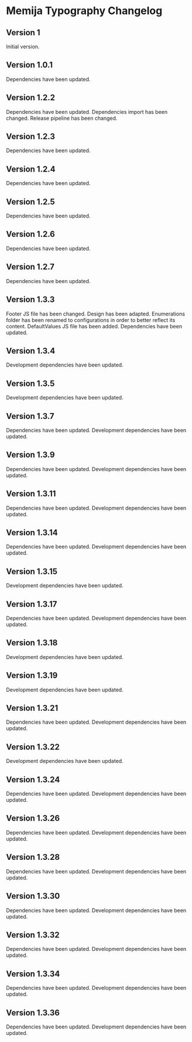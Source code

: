 # Memija Typography Changelog

## Version 1

Initial version.

## Version 1.0.1

Dependencies have been updated.

## Version 1.2.2

Dependencies have been updated.
Dependencies import has been changed.
Release pipeline has been changed.

## Version 1.2.3

Dependencies have been updated.

## Version 1.2.4

Dependencies have been updated.

## Version 1.2.5

Dependencies have been updated.

## Version 1.2.6

Dependencies have been updated.

## Version 1.2.7

Dependencies have been updated.

## Version 1.3.3

Footer JS file has been changed. Design has been adapted.
Enumerations folder has been renamed to configurations in order to better reflect its content.
DefaultValues JS file has been added.
Dependencies have been updated.

## Version 1.3.4

Development dependencies have been updated.

## Version 1.3.5

Development dependencies have been updated.

## Version 1.3.7

Dependencies have been updated.
Development dependencies have been updated.

## Version 1.3.9

Dependencies have been updated.
Development dependencies have been updated.

## Version 1.3.11

Dependencies have been updated.
Development dependencies have been updated.

## Version 1.3.14

Dependencies have been updated.
Development dependencies have been updated.

## Version 1.3.15

Development dependencies have been updated.

## Version 1.3.17

Dependencies have been updated.
Development dependencies have been updated.

## Version 1.3.18

Development dependencies have been updated.

## Version 1.3.19

Development dependencies have been updated.

## Version 1.3.21

Dependencies have been updated.
Development dependencies have been updated.

## Version 1.3.22

Development dependencies have been updated.

## Version 1.3.24

Dependencies have been updated.
Development dependencies have been updated.

## Version 1.3.26

Dependencies have been updated.
Development dependencies have been updated.

## Version 1.3.28

Dependencies have been updated.
Development dependencies have been updated.

## Version 1.3.30

Dependencies have been updated.
Development dependencies have been updated.

## Version 1.3.32

Dependencies have been updated.
Development dependencies have been updated.

## Version 1.3.34

Dependencies have been updated.
Development dependencies have been updated.

## Version 1.3.36

Dependencies have been updated.
Development dependencies have been updated.
